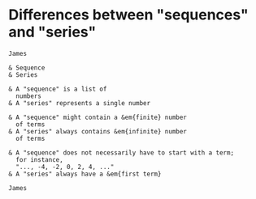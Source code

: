 
# Differences between "sequences" and "series"

```framed
James 
```

~~~multi{n:2;head;skip:big}
& Sequence
& Series

& A "sequence" is a list of
  numbers
& A "series" represents a single number

& A "sequence" might contain a &em{finite} number
  of terms
& A "series" always contains &em{infinite} number
  of terms

& A "sequence" does not necessarily have to start with a term;
  for instance,
  "..., -4, -2, 0, 2, 4, ..."
& A "series" always have a &em{first term}
~~~

```framed
James 
```
